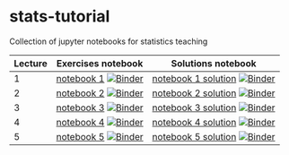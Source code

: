 # stats-tutorial
Collection of jupyter notebooks for statistics teaching

| Lecture | Exercises notebook | Solutions notebook | 
| ---     | ---                   | --- |
| 1 | [notebook 1](lecture1.ipynb) [![Binder](https://mybinder.org/badge_logo.svg)](https://mybinder.org/v2/gh/fastprof-hep/stats-tutorial/main?filepath=lecture1.ipynb) | [notebook 1 solution](lecture1_solutions.ipynb) [![Binder](https://mybinder.org/badge_logo.svg)](https://mybinder.org/v2/gh/fastprof-hep/stats-tutorial/main?filepath=lecture1_solutions.ipynb) |
| 2 | [notebook 2](lecture2.ipynb) [![Binder](https://mybinder.org/badge_logo.svg)](https://mybinder.org/v2/gh/fastprof-hep/stats-tutorial/main?filepath=lecture2.ipynb) | [notebook 2 solution](lecture2_solutions.ipynb) [![Binder](https://mybinder.org/badge_logo.svg)](https://mybinder.org/v2/gh/fastprof-hep/stats-tutorial/main?filepath=lecture2_solutions.ipynb) |
| 3 | [notebook 3](lecture3.ipynb) [![Binder](https://mybinder.org/badge_logo.svg)](https://mybinder.org/v2/gh/fastprof-hep/stats-tutorial/main?filepath=lecture3.ipynb) | [notebook 3 solution](lecture3_solutions.ipynb) [![Binder](https://mybinder.org/badge_logo.svg)](https://mybinder.org/v2/gh/fastprof-hep/stats-tutorial/main?filepath=lecture3_solutions.ipynb) |
| 4 | [notebook 4](lecture4.ipynb) [![Binder](https://mybinder.org/badge_logo.svg)](https://mybinder.org/v2/gh/fastprof-hep/stats-tutorial/main?filepath=lecture4.ipynb) | [notebook 4 solution](lecture4_solutions.ipynb) [![Binder](https://mybinder.org/badge_logo.svg)](https://mybinder.org/v2/gh/fastprof-hep/stats-tutorial/main?filepath=lecture4_solutions.ipynb) |
| 5 | [notebook 5](lecture5.ipynb) [![Binder](https://mybinder.org/badge_logo.svg)](https://mybinder.org/v2/gh/fastprof-hep/stats-tutorial/main?filepath=lecture5.ipynb) | [notebook 5 solution](lecture5_solutions.ipynb) [![Binder](https://mybinder.org/badge_logo.svg)](https://mybinder.org/v2/gh/fastprof-hep/stats-tutorial/main?filepath=lecture5_solutions.ipynb) |
